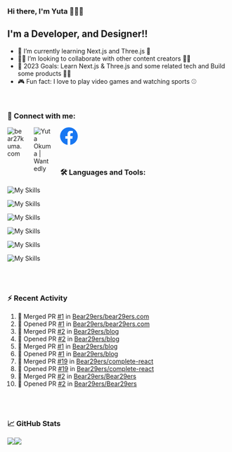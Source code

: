 ### Hi there, I'm Yuta 🤟🏻🐻

## I'm a Developer, and Designer!!

- 🌱 I’m currently learning Next.js and Three.js 🤣
- 👬🏻 I’m looking to collaborate with other content creators 👋🏻
- 🥅 2023 Goals: Learn Next.js & Three.js and some related tech and Build some products 💪🏻
- 🎮 Fun fact: I love to play video games and watching sports ⚾️

<br />

### :wave: Connect with me:

[<img align="left" alt="bear27kuma.com" width="40px" src="https://user-images.githubusercontent.com/39920490/156489586-f125813b-e344-46d6-9306-f5786684b976.jpg" style="margin-right: 20px;" />](https://bear29ers.github.io/)
[<img align="left" alt="Yuta Okuma | Wantedly" width="40px" src="https://user-images.githubusercontent.com/39920490/156489528-fdc520d6-10f1-43b6-8bf8-fadf8dcf1a90.jpg" style="margin-right: 20px;" />](https://www.wantedly.com/id/yuta_okuma_b)
[<img align="left" alt="Yuta Okuma | Facebook" width="40px" src="https://github.com/github/explore/blob/main/topics/facebook/facebook.png?raw=true" style="margin-right: 20px;" />](https://www.facebook.com/kumakuma1129/)

[//]: # '[<img align="left" alt="Yuta Okuma | Instagram" width="40px" src="https://github.com/github/explore/blob/main/topics/instagram/instagram.png?raw=true" />](https://www.instagram.com/bear_27earl/)'

<br />
<br />
<br />
<br />

### :hammer_and_wrench: Languages and Tools:

![My Skills](https://skillicons.dev/icons?i=html,css,sass,tailwind,bootstrap,js)

![My Skills](https://skillicons.dev/icons?i=ts,jquery,react,nextjs,vercel,vue)

![My Skills](https://skillicons.dev/icons?i=nodejs,express,jest,php,laravel,mysql)

![My Skills](https://skillicons.dev/icons?i=docker,git,github,githubactions,aws,linux)

![My Skills](https://skillicons.dev/icons?i=vim,neovim,lua,md,idea,vscode)

![My Skills](https://skillicons.dev/icons?i=atom,webpack,xd,ps,ai,ae)

<br />
<br />

### :zap: Recent Activity

<!--START_SECTION:activity-->

1. 🎉 Merged PR [#1](https://github.com/Bear29ers/bear29ers.com/pull/1) in [Bear29ers/bear29ers.com](https://github.com/Bear29ers/bear29ers.com)
2. 💪 Opened PR [#1](https://github.com/Bear29ers/bear29ers.com/pull/1) in [Bear29ers/bear29ers.com](https://github.com/Bear29ers/bear29ers.com)
3. 🎉 Merged PR [#2](https://github.com/Bear29ers/blog/pull/2) in [Bear29ers/blog](https://github.com/Bear29ers/blog)
4. 💪 Opened PR [#2](https://github.com/Bear29ers/blog/pull/2) in [Bear29ers/blog](https://github.com/Bear29ers/blog)
5. 🎉 Merged PR [#1](https://github.com/Bear29ers/blog/pull/1) in [Bear29ers/blog](https://github.com/Bear29ers/blog)
6. 💪 Opened PR [#1](https://github.com/Bear29ers/blog/pull/1) in [Bear29ers/blog](https://github.com/Bear29ers/blog)
7. 🎉 Merged PR [#19](https://github.com/Bear29ers/complete-react/pull/19) in [Bear29ers/complete-react](https://github.com/Bear29ers/complete-react)
8. 💪 Opened PR [#19](https://github.com/Bear29ers/complete-react/pull/19) in [Bear29ers/complete-react](https://github.com/Bear29ers/complete-react)
9. 🎉 Merged PR [#2](https://github.com/Bear29ers/Bear29ers/pull/2) in [Bear29ers/Bear29ers](https://github.com/Bear29ers/Bear29ers)
10. 💪 Opened PR [#2](https://github.com/Bear29ers/Bear29ers/pull/2) in [Bear29ers/Bear29ers](https://github.com/Bear29ers/Bear29ers)

<!--END_SECTION:activity-->

<br />
<br />

### :chart_with_upwards_trend: GitHub Stats

<div style="display: flex;">
    <a href="https://github.com/Bear29ers">
        <img height="200px;" src="https://github-readme-stats.vercel.app/api?username=Bear29ers&show_icons=true&theme=bear">
    </a>
    <a href="https://github.com/Bear29ers">
        <img height="200px" src="https://github-readme-stats.vercel.app/api/top-langs/?username=Bear29ers&langs_count=6&layout=compact&theme=bear">
    </a>
</div>
